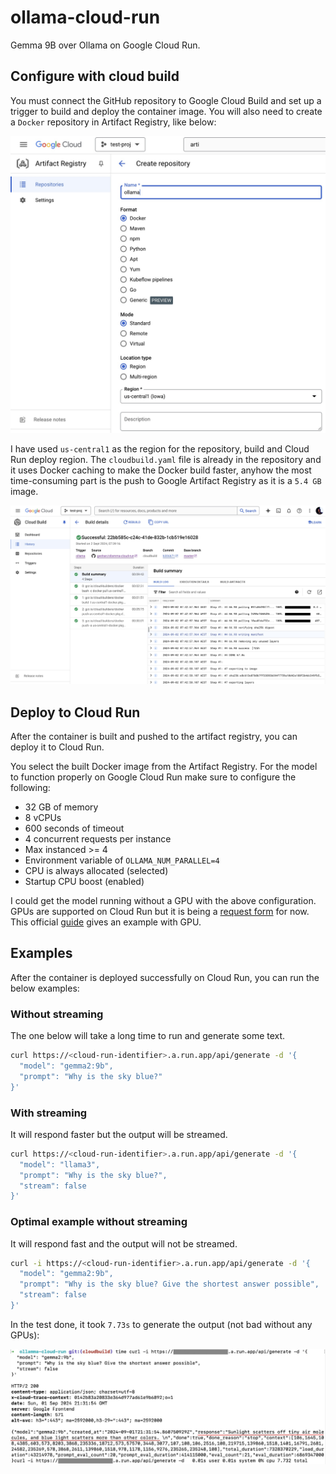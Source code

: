 # ollama-cloud-run

Gemma 9B over Ollama on Google Cloud Run.

## Configure with cloud build

You must connect the GitHub repository to Google Cloud Build and set up a trigger to build and deploy the container image. You will also need to create a `Docker` repository in Artifact Registry, like below:

![Cloud build example output](/images/artifact-repo-create-repo.jpg)

I have used `us-central1` as the region for the repository, build and Cloud Run deploy region. The `cloudbuild.yaml` file is already in the repository and it uses Docker caching to make the Docker build faster, anyhow the most time-consuming part is the push to Google Artifact Registry as it is a `5.4 GB` image.

![Cloud build example output](/images/cloud-build-output.jpg)

## Deploy to Cloud Run

After the container is built and pushed to the artifact registry, you can deploy it to Cloud Run.

You select the built Docker image from the Artifact Registry. For the model to function properly on Google Cloud Run make sure to configure the following:

* 32 GB of memory
* 8 vCPUs
* 600 seconds of timeout
* 4 concurrent requests per instance
* Max instanced >= 4
* Environment variable of `OLLAMA_NUM_PARALLEL=4`
* CPU is always allocated (selected)
* Startup CPU boost (enabled)

I could get the model running without a GPU with the above configuration. GPUs are supported on Cloud Run but it is being a [request form](https://g.co/cloudrun/GPU) for now. This official [guide](https://cloud.google.com/run/docs/tutorials/gpu-gemma2-with-ollama) gives an example with GPU.

## Examples

After the container is deployed successfully on Cloud Run, you can run the below examples:

### Without streaming

The one below will take a long time to run and generate some text.

```bash
curl https://<cloud-run-identifier>.a.run.app/api/generate -d '{
  "model": "gemma2:9b",
  "prompt": "Why is the sky blue?"
}'
```

### With streaming

It will respond faster but the output will be streamed.

```bash
curl https://<cloud-run-identifier>.a.run.app/api/generate -d '{
  "model": "llama3",
  "prompt": "Why is the sky blue?",
  "stream": false
}'
```

### Optimal example without streaming

It will respond fast and the output will not be streamed.

```bash
curl -i https://<cloud-run-identifier>.a.run.app/api/generate -d '{
  "model": "gemma2:9b",
  "prompt": "Why is the sky blue? Give the shortest answer possible",
  "stream": false
}'
```

In the test done, it took `7.73s` to generate the output (not bad without any GPUs):

![Response from Gemma with Ollama in 7.73 s](/images/ollama-gemma-output.jpg)
